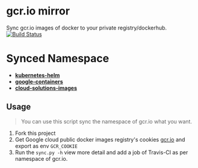 # gcr.io mirror

Sync gcr.io images of docker to your private registry/dockerhub.   [![Build Status](https://travis-ci.org/Doublemine/gcr.io-mirror.svg?branch=sync)](https://travis-ci.org/Doublemine/gcr.io-mirror)


# Synced Namespace

 -  [**kubernetes-helm**](kubernetes-helm.md)
 -  [**google-containers**](google-containers.md)
 -  [**cloud-solutions-images**](cloud-solutions-images.md)


## Usage

> You can use this script sync the namespace of gcr.io what you want.

 1. Fork this project
 2. Get Google cloud public docker images registry's cookies [gcr.io](https://console.cloud.google.com/gcr/images/google-containers) and export as env `GCR_COOKIE`
 3. Run the `sync.py -h` view more detail and add a job of Travis-CI as per namespace of gcr.io.
